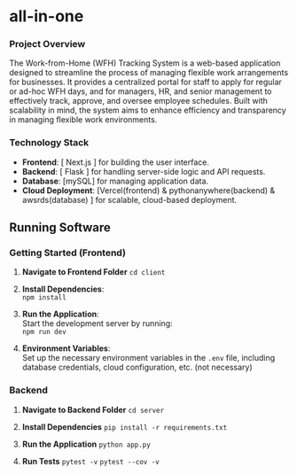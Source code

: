 # all-in-one

### Project Overview

The Work-from-Home (WFH) Tracking System is a web-based application designed to streamline the process of managing flexible work arrangements for businesses. It provides a centralized portal for staff to apply for regular or ad-hoc WFH days, and for managers, HR, and senior management to effectively track, approve, and oversee employee schedules. Built with scalability in mind, the system aims to enhance efficiency and transparency in managing flexible work environments.

### Technology Stack

- **Frontend**: [ Next.js ] for building the user interface.
- **Backend**: [ Flask ] for handling server-side logic and API requests.
- **Database**: [mySQL] for managing application data.
- **Cloud Deployment**: [Vercel(frontend) & pythonanywhere(backend) & awsrds(database) ] for scalable, cloud-based deployment.

## Running Software

### Getting Started (Frontend)

1. **Navigate to Frontend Folder**
   `cd client`

2. **Install Dependencies**:  
   `npm install`

3. **Run the Application**:  
   Start the development server by running:  
   `npm run dev`

4. **Environment Variables**:  
   Set up the necessary environment variables in the `.env` file, including database credentials, cloud configuration, etc. (not necessary)

### Backend

1. **Navigate to Backend Folder**
   `cd server`

2. **Install Dependencies**
   `pip install -r requirements.txt`

3. **Run the Application**
   `python app.py`

4. **Run Tests**
   `pytest -v`
   `pytest --cov -v`
